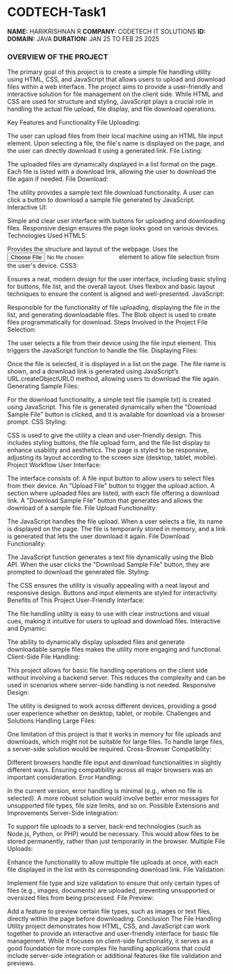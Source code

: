 # CODTECH-Task1
**NAME:** HARIKRISHNAN R
**COMPANY:** CODETECH IT SOLUTIONS
**ID:**
**DOMAIN:** JAVA 
**DURATION:** JAN 25 TO FEB 25 2025


### OVERVIEW OF THE PROJECT 


The primary goal of this project is to create a simple file handling utility using HTML, CSS, and JavaScript that allows users to upload and download files within a web interface. The project aims to provide a user-friendly and interactive solution for file management on the client side. While HTML and CSS are used for structure and styling, JavaScript plays a crucial role in handling the actual file upload, file display, and file download operations.

Key Features and Functionality
File Uploading:

The user can upload files from their local machine using an HTML file input element.
Upon selecting a file, the file's name is displayed on the page, and the user can directly download it using a generated link.
File Listing:

The uploaded files are dynamically displayed in a list format on the page.
Each file is listed with a download link, allowing the user to download the file again if needed.
File Download:

The utility provides a sample text file download functionality. A user can click a button to download a sample file generated by JavaScript.
Interactive UI:

Simple and clear user interface with buttons for uploading and downloading files.
Responsive design ensures the page looks good on various devices.
Technologies Used
HTML5:

Provides the structure and layout of the webpage.
Uses the <input type="file"> element to allow file selection from the user's device.
CSS3:

Ensures a neat, modern design for the user interface, including basic styling for buttons, file list, and the overall layout.
Uses flexbox and basic layout techniques to ensure the content is aligned and well-presented.
JavaScript:

Responsible for the functionality of file uploading, displaying the file in the list, and generating downloadable files.
The Blob object is used to create files programmatically for download.
Steps Involved in the Project
File Selection:

The user selects a file from their device using the file input element. This triggers the JavaScript function to handle the file.
Displaying Files:

Once the file is selected, it is displayed in a list on the page. The file name is shown, and a download link is generated using JavaScript’s URL.createObjectURL() method, allowing users to download the file again.
Generating Sample Files:

For the download functionality, a simple text file (sample.txt) is created using JavaScript. This file is generated dynamically when the "Download Sample File" button is clicked, and it is available for download via a browser prompt.
CSS Styling:

CSS is used to give the utility a clean and user-friendly design. This includes styling buttons, the file upload form, and the file list display to enhance usability and aesthetics.
The page is styled to be responsive, adjusting its layout according to the screen size (desktop, tablet, mobile).
Project Workflow
User Interface:

The interface consists of:
A file input button to allow users to select files from their device.
An "Upload File" button to trigger the upload action.
A section where uploaded files are listed, with each file offering a download link.
A "Download Sample File" button that generates and allows the download of a sample file.
File Upload Functionality:

The JavaScript handles the file upload. When a user selects a file, its name is displayed on the page. The file is temporarily stored in memory, and a link is generated that lets the user download it again.
File Download Functionality:

The JavaScript function generates a text file dynamically using the Blob API. When the user clicks the "Download Sample File" button, they are prompted to download the generated file.
Styling:

The CSS ensures the utility is visually appealing with a neat layout and responsive design. Buttons and input elements are styled for interactivity.
Benefits of This Project
User-Friendly Interface:

The file handling utility is easy to use with clear instructions and visual cues, making it intuitive for users to upload and download files.
Interactive and Dynamic:

The ability to dynamically display uploaded files and generate downloadable sample files makes the utility more engaging and functional.
Client-Side File Handling:

This project allows for basic file handling operations on the client side without involving a backend server. This reduces the complexity and can be used in scenarios where server-side handling is not needed.
Responsive Design:

The utility is designed to work across different devices, providing a good user experience whether on desktop, tablet, or mobile.
Challenges and Solutions
Handling Large Files:

One limitation of this project is that it works in memory for file uploads and downloads, which might not be suitable for large files. To handle large files, a server-side solution would be required.
Cross-Browser Compatibility:

Different browsers handle file input and download functionalities in slightly different ways. Ensuring compatibility across all major browsers was an important consideration.
Error Handling:

In the current version, error handling is minimal (e.g., when no file is selected). A more robust solution would involve better error messages for unsupported file types, file size limits, and so on.
Possible Extensions and Improvements
Server-Side Integration:

To support file uploads to a server, back-end technologies (such as Node.js, Python, or PHP) would be necessary. This would allow files to be stored permanently, rather than just temporarily in the browser.
Multiple File Uploads:

Enhance the functionality to allow multiple file uploads at once, with each file displayed in the list with its corresponding download link.
File Validation:

Implement file type and size validation to ensure that only certain types of files (e.g., images, documents) are uploaded, preventing unsupported or oversized files from being processed.
File Preview:

Add a feature to preview certain file types, such as images or text files, directly within the page before downloading.
Conclusion
The File Handling Utility project demonstrates how HTML, CSS, and JavaScript can work together to provide an interactive and user-friendly interface for basic file management. While it focuses on client-side functionality, it serves as a good foundation for more complex file handling applications that could include server-side integration or additional features like file validation and previews.
